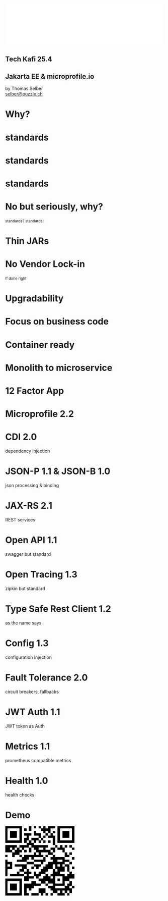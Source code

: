 
![Puzzle ITC Logo](lib/img/puzzle_tagline_bg_rgb.svg)
<!-- .slide: class="master01" -->
## Tech Kafi 25.4

<!-- section -->

## Jakarta EE & microprofile.io
by Thomas Selber<br>
selber@puzzle.ch

<!-- .slide: class="master02" -->
<!-- section -->
# Why?

<!-- .slide: class="master03" -->
<!-- slide -->
# standards

<!-- .slide: class="master05" -->
<!-- slide -->
# standards

<!-- .slide: class="master02" -->
<!-- slide -->
# standards

<!-- .slide: class="master04" -->
<!-- section -->
# No but seriously, why?
<!-- .slide: class="master02" -->

<!-- slide -->
<small>standards? standards!</small>

<!-- .slide: class="master02" -->
<!-- section -->
# Thin JARs
<!-- .slide: class="master03" -->

<!-- slide -->
# No Vendor Lock-in
<small>If done right</small>
<!-- .slide: class="master03" -->

<!-- slide -->
# Upgradability
<!-- .slide: class="master03" -->

<!-- slide -->
# Focus on business code
<!-- .slide: class="master03" -->

<!-- slide -->
# Container ready
<!-- .slide: class="master03" -->


<!-- section -->
# Monolith to microservice
<!-- .slide: class="master04" -->

<!-- slide -->
# 12 Factor App
<!-- .slide: class="master04" -->

<!-- section -->
# Microprofile 2.2
<!-- .slide: class="master04" -->

<!-- slide -->
# CDI 2.0
dependency injection
<!-- .slide: class="master03" -->
<!-- slide -->
# JSON-P 1.1 & JSON-B 1.0
json processing & binding
<!-- .slide: class="master03" -->
<!-- slide -->
# JAX-RS 2.1
REST services
<!-- .slide: class="master03" -->
<!-- slide -->
# Open API 1.1
swagger but standard
<!-- .slide: class="master03" -->
<!-- slide -->
# Open Tracing 1.3
zipkin but standard
<!-- .slide: class="master03" -->
<!-- slide -->
# Type Safe Rest Client 1.2
as the name says
<!-- .slide: class="master03" -->
<!-- slide -->
# Config 1.3
configuration injection
<!-- .slide: class="master03" -->
<!-- slide -->
# Fault Tolerance 2.0
circuit breakers, fallbacks
<!-- .slide: class="master03" -->
<!-- slide -->
# JWT Auth 1.1
JWT token as Auth
<!-- .slide: class="master03" -->
<!-- slide -->
# Metrics 1.1
prometheus compatible metrics
<!-- .slide: class="master03" -->
<!-- slide -->
# Health 1.0
health checks
<!-- .slide: class="master03" -->

<!-- section -->
# Demo
<!-- .slide: class="master05" -->

<!-- section -->

![Github](img/github.png)